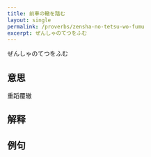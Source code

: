 ```yaml
---
title: 前車の轍を踏む
layout: single
permalink: /proverbs/zensha-no-tetsu-wo-fumu
excerpt: ぜんしゃのてつをふむ
---
```


ぜんしゃのてつをふむ

## 意思

重蹈覆辙

## 解释

## 例句

